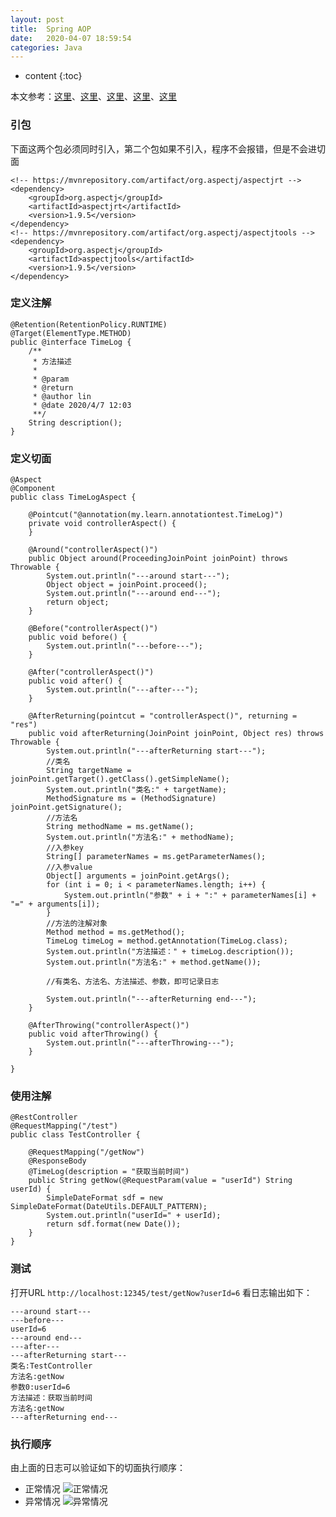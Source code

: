 ```yaml
---
layout: post
title:  Spring AOP
date:   2020-04-07 18:59:54
categories: Java
---
```


* content
{:toc}

本文参考：[这里](https://blog.csdn.net/u010675669/article/details/91509247)、[这里](https://blog.csdn.net/weiweiai123456/article/details/54943724/)、[这里](https://zhuanlan.zhihu.com/p/100731870?utm_source=qq)、[这里](https://blog.csdn.net/u012843873/article/details/80540499)、[这里](https://blog.csdn.net/qq_15396517/article/details/84106997)

### 引包

下面这两个包必须同时引入，第二个包如果不引入，程序不会报错，但是不会进切面

	<!-- https://mvnrepository.com/artifact/org.aspectj/aspectjrt -->
	<dependency>
	    <groupId>org.aspectj</groupId>
	    <artifactId>aspectjrt</artifactId>
	    <version>1.9.5</version>
	</dependency>
	<!-- https://mvnrepository.com/artifact/org.aspectj/aspectjtools -->
	<dependency>
	    <groupId>org.aspectj</groupId>
	    <artifactId>aspectjtools</artifactId>
	    <version>1.9.5</version>
	</dependency>

### 定义注解

	@Retention(RetentionPolicy.RUNTIME)
	@Target(ElementType.METHOD)
	public @interface TimeLog {
	    /**
	     * 方法描述
	     *
	     * @param
	     * @return
	     * @author lin
	     * @date 2020/4/7 12:03
	     **/
	    String description();
	}

### 定义切面

	@Aspect
	@Component
	public class TimeLogAspect {
	
	    @Pointcut("@annotation(my.learn.annotationtest.TimeLog)")
	    private void controllerAspect() {
	    }
	
	    @Around("controllerAspect()")
	    public Object around(ProceedingJoinPoint joinPoint) throws Throwable {
	        System.out.println("---around start---");
	        Object object = joinPoint.proceed();
	        System.out.println("---around end---");
	        return object;
	    }
	
	    @Before("controllerAspect()")
	    public void before() {
	        System.out.println("---before---");
	    }
	
	    @After("controllerAspect()")
	    public void after() {
	        System.out.println("---after---");
	    }
	
	    @AfterReturning(pointcut = "controllerAspect()", returning = "res")
	    public void afterReturning(JoinPoint joinPoint, Object res) throws Throwable {
	        System.out.println("---afterReturning start---");
	        //类名
	        String targetName = joinPoint.getTarget().getClass().getSimpleName();
	        System.out.println("类名:" + targetName);
	        MethodSignature ms = (MethodSignature) joinPoint.getSignature();
	        //方法名
	        String methodName = ms.getName();
	        System.out.println("方法名:" + methodName);
	        //入参key
	        String[] parameterNames = ms.getParameterNames();
	        //入参value
	        Object[] arguments = joinPoint.getArgs();
	        for (int i = 0; i < parameterNames.length; i++) {
	            System.out.println("参数" + i + ":" + parameterNames[i] + "=" + arguments[i]);
	        }
	        //方法的注解对象
	        Method method = ms.getMethod();
	        TimeLog timeLog = method.getAnnotation(TimeLog.class);
	        System.out.println("方法描述：" + timeLog.description());
	        System.out.println("方法名:" + method.getName());
	
	        //有类名、方法名、方法描述、参数，即可记录日志
	
	        System.out.println("---afterReturning end---");
	    }
	
	    @AfterThrowing("controllerAspect()")
	    public void afterThrowing() {
	        System.out.println("---afterThrowing---");
	    }
	
	}

### 使用注解

	@RestController
	@RequestMapping("/test")
	public class TestController {
	
	    @RequestMapping("/getNow")
	    @ResponseBody
	    @TimeLog(description = "获取当前时间")
	    public String getNow(@RequestParam(value = "userId") String userId) {
	        SimpleDateFormat sdf = new SimpleDateFormat(DateUtils.DEFAULT_PATTERN);
	        System.out.println("userId=" + userId);
	        return sdf.format(new Date());
	    }
	}

### 测试

打开URL ```http://localhost:12345/test/getNow?userId=6```
看日志输出如下：
```
---around start---
---before---
userId=6
---around end---
---after---
---afterReturning start---
类名:TestController
方法名:getNow
参数0:userId=6
方法描述：获取当前时间
方法名:getNow
---afterReturning end---
```

### 执行顺序

由上面的日志可以验证如下的切面执行顺序：
* 正常情况
![正常情况](https://linyongchao.github.io/static/img/aop/normal.png)
* 异常情况
![异常情况](https://linyongchao.github.io/static/img/aop/throw.png)

